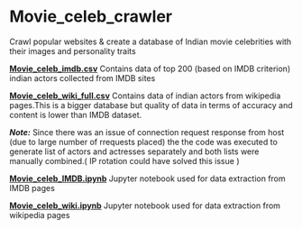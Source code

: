 # Movie_celeb_crawler
Crawl popular websites &amp; create a database of Indian movie celebrities with their images and personality traits

[**Movie_celeb_imdb.csv**](https://github.com/Joel144/Movie_celeb_crawler/blob/master/Movie_celeb_imdb.csv)  Contains data of top 200 (based on IMDB criterion) indian actors collected from IMDB sites 

[**Movie_celeb_wiki_full.csv**](https://github.com/Joel144/Movie_celeb_crawler/blob/master/Movie_celeb_wiki_full.csv)  Contains data of indian actors from wikipedia pages.This is a bigger database but quality of data in terms of accuracy and content is lower than IMDB dataset.

**_Note:_** Since there was an issue of connection request response from host (due to large number of rrequests placed) the the code was executed to generate list of actors and actresses separately and both lists were manually combined.( IP rotation could have solved this issue )

[**Movie_celeb_IMDB.ipynb**](https://github.com/Joel144/Movie_celeb_crawler/blob/master/Movie_celeb_IMDB.ipynb)  Jupyter notebook used for data extraction from IMDB pages

[**Movie_celeb_wiki.ipynb**](https://github.com/Joel144/Movie_celeb_crawler/blob/master/Movie_celeb_wiki.ipynb)  Jupyter notebook used for data extraction from wikipedia pages
